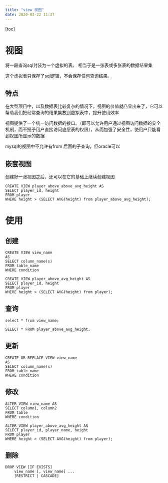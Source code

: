 ```yaml
---
title: "view 视图"
date: 2020-03-22 11:37
---
```

[toc]



# 视图

将一段查询sql封装为一个虚拟的表。 相当于是一张表或多张表的数据结果集

这个虚拟表只保存了sql逻辑，不会保存任何查询结果。





## 特点

在大型项目中，以及数据表比较复杂的情况下，视图的价值就凸显出来了，它可以帮助我们把经常查询的结果集放到虚拟表中，提升使用效率

视图提供了一个统一访问数据的接口。（即可以允许用户通过视图访问数据的安全机制，而不授予用户直接访问底层表的权限），从而加强了安全性，使用户只能看到视图所显示的数据



mysql的视图中不允许有from 后面的子查询，但oracle可以





## 嵌套视图

创建好一张视图之后，还可以在它的基础上继续创建视图

```
CREATE VIEW player_above_above_avg_height AS
SELECT player_id, height
FROM player
WHERE height > (SELECT AVG(height) from player_above_avg_height);
```



# 使用

## 创建

```
CREATE VIEW view_name  
AS 
SELECT column_name(s) 
FROM table_name 
WHERE condition 
```



```
CREATE VIEW player_above_avg_height AS
SELECT player_id, height
FROM player
WHERE height > (SELECT AVG(height) from player);
```



## 查询

```
select * from view_name;
```

```
SELECT * FROM player_above_avg_height;
```



## 更新

```
CREATE OR REPLACE VIEW view_name  
AS 
SELECT column_name(s) 
FROM table_name 
WHERE condition 
```



## 修改

```
ALTER VIEW view_name AS
SELECT column1, column2
FROM table
WHERE condition
```



```
ALTER VIEW player_above_avg_height AS
SELECT player_id, player_name, height
FROM player
WHERE height > (SELECT AVG(height) from player);
```





## 删除

```
DROP VIEW [IF EXISTS]
    view_name [, view_name] ...
    [RESTRICT | CASCADE]
```







